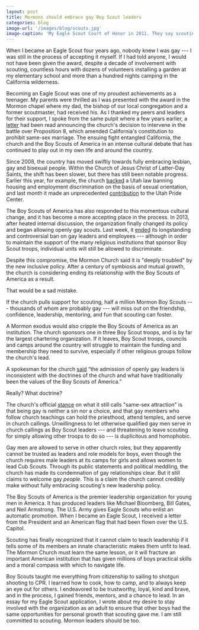 ```yaml
---
layout: post
title: Mormons should embrace gay Boy Scout leaders
categories: blog
image-url: '/images/blog/scouts.jpg'
image-caption: 'My Eagle Scout Court of Honor in 2011. They say scouting turns boys into men — the timing was clearly off for me.'
---
```


When I became an Eagle Scout four years ago, nobody knew I was gay --- I was still in the process of accepting it myself. If I had told anyone, I would not have been given the award, despite a decade of involvement with scouting, countless hours with dozens of volunteers installing a garden at my elementary school and more than a hundred nights camping in the California wilderness.

Becoming an Eagle Scout was one of my proudest achievements as a teenager. My parents were thrilled as I was presented with the award in the Mormon chapel where my dad, the bishop of our local congregation and a former scoutmaster, had received his. As I thanked my peers and leaders for their support, I spoke from the same pulpit where a few years earlier, a [letter](http://www.mormonnewsroom.org/article/california-and-same-sex-marriage) had been read announcing the church's decision to intervene in the battle over Proposition 8, which amended California's constitution to prohibit same-sex marriage. The ensuing fight entangled California, the church and the Boy Scouts of America in an intense cultural debate that has continued to play out in my own life and around the country.

Since 2008, the country has moved swiftly towards fully embracing lesbian, gay and bisexual people. Within the Church of Jesus Christ of Latter-Day Saints, the shift has been slower, but there has still been notable progress. Earlier this year, for example, the church [backed](http://www.nytimes.com/2015/03/12/us/politics/utah-passes-antidiscrimination-bill-backed-by-mormon-leaders.html) a Utah law banning housing and employment discrimination on the basis of sexual orientation, and last month it made an unprecedented [contribution](https://www.utahpridecenter.org/news/item/332-lds-church-makes-contribution-to-utah-pride-center) to the Utah Pride Center.

The Boy Scouts of America has also responded to this momentous cultural change, and it has become a more accepting place in the process. In 2013, after heated internal discussion, the organization finally changed its policy and began allowing openly gay scouts. Last week, it [ended](http://www.nytimes.com/2015/07/28/us/boy-scouts-end-nationwide-ban-on-gay-leaders.html) its longstanding and controversial ban on gay leaders and employees --- although in order to maintain the support of the many religious institutions that sponsor Boy Scout troops, individual units will still be allowed to discriminate.

Despite this compromise, the Mormon Church said it is "deeply troubled" by the new inclusive policy. After a century of symbiosis and mutual growth, the church is considering ending its relationship with the Boy Scouts of America as a result.

That would be a sad mistake.

If the church pulls support for scouting, half a million Mormon Boy Scouts --- thousands of whom are probably gay --- will miss out on the friendship, confidence, leadership, mentoring, and fun that scouting can foster.

A Mormon exodus would also cripple the Boy Scouts of America as an institution. The church sponsors one in three Boy Scout troops, and is by far the largest chartering organization. If it leaves, Boy Scout troops, councils and camps around the country will struggle to maintain the funding and membership they need to survive, especially if other religious groups follow the church's lead.

A spokesman for the church [said](http://www.mormonnewsroom.org/article/church-re-evaluating-scouting-program) “the admission of openly gay leaders is inconsistent with the doctrines of the church and what have traditionally been the values of the Boy Scouts of America."

Really? What doctrine?

The church's official [stance](http://mormonsandgays.org/) on what it still calls "same-sex attraction" is that being gay is neither a sin nor a choice, and that gay members who follow church teachings can hold the priesthood, attend temples, and serve in church callings. Unwillingness to let otherwise qualified gay men serve in church callings as Boy Scout leaders --- and threatening to leave scouting for simply allowing other troops to do so --- is duplicitous and homophobic.

Gay men are allowed to serve in other church roles, but they apparently cannot be trusted as leaders and role models for boys, even though the church requires male leaders at its camps for girls and allows women to lead Cub Scouts. Through its public statements and political meddling, the church has made its condemnation of gay relationships clear. But it still claims to welcome gay _people_. This is a claim the church cannot credibly make without fully embracing scouting's new leadership policy.

The Boy Scouts of America is the premier leadership organization for young men in America. It has produced leaders like Michael Bloomberg, Bill Gates, and Neil Armstrong. The U.S. Army gives Eagle Scouts who enlist an automatic promotion. When I became an Eagle Scout, I received a letter from the President and an American flag that had been flown over the U.S. Capitol.

Scouting has finally recognized that it cannot claim to teach leadership if it tells some of its members an innate characteristic makes them unfit to lead. The Mormon Church must learn the same lesson, or it will fracture an important American institution that has given millions of boys practical skills and a moral compass with which to navigate life.

Boy Scouts taught me everything from citizenship to sailing to shotgun shooting to CPR. I learned how to cook, how to camp, and to always keep an eye out for others. I endeavored to be trustworthy, loyal, kind and brave, and in the process, I gained friends, mentors, and a chance to lead. In an essay for my Eagle Scout application, I wrote about my desire to stay involved with the organization as an adult to ensure that other boys had the same opportunities for personal growth that scouting gave me. I am still committed to scouting. Mormon leaders should be too.
